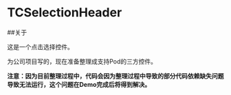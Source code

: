 # TCSelectionHeader

##关于

这是一个点击选择控件。

为公司项目写的，现在准备整理成支持Pod的三方控件。

__注意：因为目前整理过程中，代码会因为整理过程中导致的部分代码依赖缺失问题导致无法运行，这个问题在Demo完成后将得到解决。__
